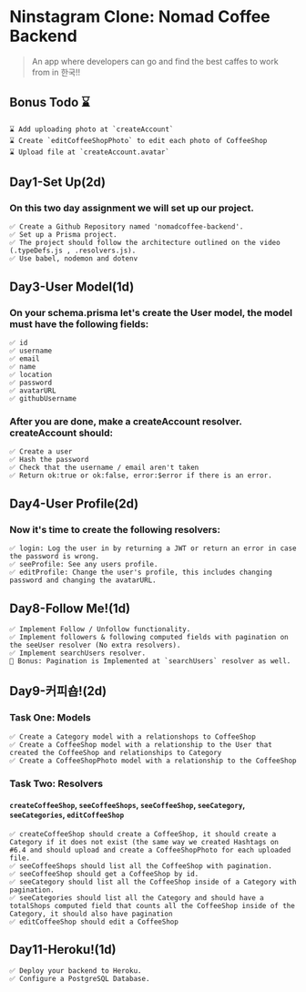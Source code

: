 # Ninstagram Clone: Nomad Coffee Backend

> An app where developers can go and find the best caffes to work from in 한국!!

## Bonus Todo ⌛️

```
⌛️ Add uploading photo at `createAccount`
⌛️ Create `editCoffeeShopPhoto` to edit each photo of CoffeeShop
⌛️ Upload file at `createAccount.avatar`
```

## Day1-Set Up(2d)

### On this two day assignment we will set up our project.

```
✅ Create a Github Repository named 'nomadcoffee-backend'.
✅ Set up a Prisma project.
✅ The project should follow the architecture outlined on the video (.typeDefs.js , .resolvers.js).
✅ Use babel, nodemon and dotenv
```

## Day3-User Model(1d)

### On your schema.prisma let's create the User model, the model must have the following fields:

```
✅ id
✅ username
✅ email
✅ name
✅ location
✅ password
✅ avatarURL
✅ githubUsername
```

### After you are done, make a createAccount resolver. createAccount should:

```
✅ Create a user
✅ Hash the password
✅ Check that the username / email aren't taken
✅ Return ok:true or ok:false, error:$error if there is an error.
```

## Day4-User Profile(2d)

### Now it's time to create the following resolvers:

```
✅ login: Log the user in by returning a JWT or return an error in case the password is wrong.
✅ seeProfile: See any users profile.
✅ editProfile: Change the user's profile, this includes changing password and changing the avatarURL.
```

## Day8-Follow Me!(1d)

```
✅ Implement Follow / Unfollow functionality.
✅ Implement followers & following computed fields with pagination on the seeUser resolver (No extra resolvers).
✅ Implement searchUsers resolver.
🎁 Bonus: Pagination is Implemented at `searchUsers` resolver as well.
```

## Day9-커피숍!(2d)

### Task One: Models

```
✅ Create a Category model with a relationshops to CoffeeShop
✅ Create a CoffeeShop model with a relationship to the User that created the CoffeeShop and relationships to Category
✅ Create a CoffeeShopPhoto model with a relationship to the CoffeeShop
```

### Task Two: Resolvers

#### `createCoffeeShop`, `seeCoffeeShops`, `seeCoffeeShop`, `seeCategory`, `seeCategories`, `editCoffeeShop`

```
✅ createCoffeeShop should create a CoffeeShop, it should create a Category if it does not exist (the same way we created Hashtags on #6.4 and should upload and create a CoffeeShopPhoto for each uploaded file.
✅ seeCoffeeShops should list all the CoffeeShop with pagination.
✅ seeCoffeeShop should get a CoffeeShop by id.
✅ seeCategory should list all the CoffeeShop inside of a Category with pagination.
✅ seeCategories should list all the Category and should have a totalShops computed field that counts all the CoffeeShop inside of the Category, it should also have pagination
✅ editCoffeeShop should edit a CoffeeShop
```

## Day11-Heroku!(1d)

```
✅ Deploy your backend to Heroku.
✅ Configure a PostgreSQL Database.
```
